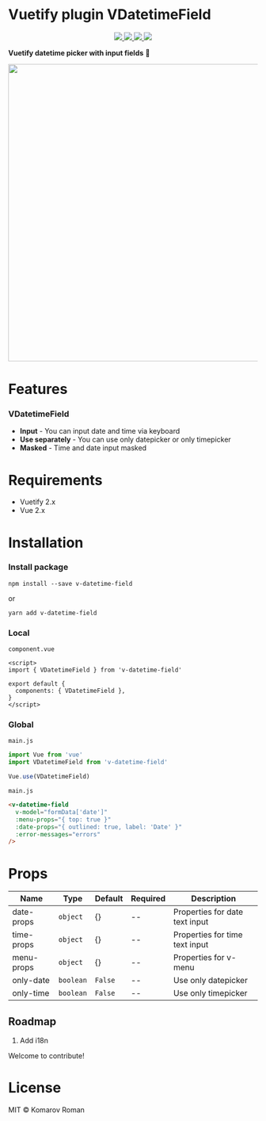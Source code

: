 # Vuetify plugin VDatetimeField

<p align="center">
  <a href="https://npmcharts.com/compare/v-datetime-field?minimal=true">
    <img src="http://img.shields.io/npm/dm/v-datetime-field.svg">
  </a>
  <a href="https://www.npmjs.org/package/v-datetime-field">
    <img src="https://img.shields.io/npm/v/v-datetime-field.svg">
  </a>
  <a href="http://img.badgesize.io/https://unpkg.com/v-datetime-field/lib/v-datetime-field.umd.js?compression=gzip&label=gzip">
    <img src="http://img.badgesize.io/https://unpkg.com/v-datetime-field/lib/v-datetime-field.umd.js?compression=gzip&label=gzip">
  </a>
  <a href="LICENSE">
    <img src="https://img.shields.io/badge/License-MIT-yellow.svg">
  </a>
</p>

**Vuetify datetime picker with input fields** 📅

<p align="center">
<img width="600px" src="https://s10.gifyu.com/images/ezgif.com-gif-maker80d71365df2e0ced.gif"/>
</p>

# Features

### VDatetimeField

* **Input** - You can input date and time via keyboard
* **Use separately** - You can use only datepicker or only timepicker 
* **Masked** - Time and date input masked


# Requirements
* Vuetify 2.x
* Vue 2.x

# Installation

### Install package
```shell
npm install --save v-datetime-field
```
or
```shell
yarn add v-datetime-field
```

### Local
`component.vue`
```vue
<script>
import { VDatetimeField } from 'v-datetime-field'

export default {
  components: { VDatetimeField },
}
</script>
```

### Global
`main.js`
```javascript
import Vue from 'vue'
import VDatetimeField from 'v-datetime-field'

Vue.use(VDatetimeField)
```

`main.js`
```html
<v-datetime-field
  v-model="formData['date']"
  :menu-props="{ top: true }"
  :date-props="{ outlined: true, label: 'Date' }"
  :error-messages="errors"
/>
```

# Props

| Name           | Type       | Default        | Required | Description                   |
| -------------- | ---------- | -------------- | -------- | ----------------------------- |
| date-props     | `object`   | {}             | --       | Properties for date text input|
| time-props     | `object`   | {}             | --       | Properties for time text input|
| menu-props     | `object`   | {}             | --       | Properties for v-menu         |
| only-date      | `boolean`  | `False`        | --       | Use only datepicker           |
| only-time      | `boolean`  | `False`        | --       | Use only timepicker           |


## Roadmap
1. Add i18n

Welcome to contribute!

# License

MIT © Komarov Roman

